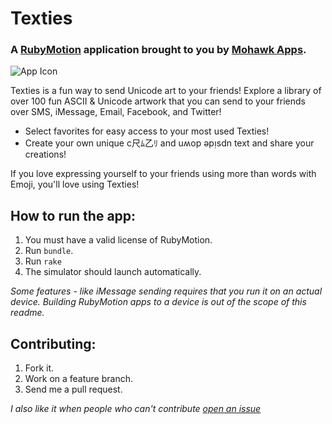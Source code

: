 # Texties
### A [RubyMotion](http://www.rubymotion.com/) application brought to you by [Mohawk Apps](http://www.mohawkapps.com/).

![App Icon](https://raw.github.com/MohawkApps/Texties/master/resources/Icon-120.png)

Texties is a fun way to send Unicode art to your friends! Explore a library of over 100 fun ASCII & Unicode artwork that you can send to your friends over SMS, iMessage, Email, Facebook, and Twitter!

* Select favorites for easy access to your most used Texties!
* Create your own unique c尺ﾑ乙ﾘ and uʍop әpᴉsdn text and share your creations!

If you love expressing yourself to your friends using more than words with Emoji, you'll love using Texties!

## How to run the app:

1. You must have a valid license of RubyMotion.
2. Run `bundle`.
3. Run `rake`
4. The simulator should launch automatically.

*Some features - like iMessage sending requires that you run it on an actual device. Building RubyMotion apps to a device is out of  the scope of this readme.*


## Contributing:

1. Fork it.
2. Work on a feature branch.
3. Send me a pull request.

*I also like it when people who can't contribute [open an issue](https://github.com/MohawkApps/Texties/issues)*
